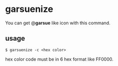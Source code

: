 # garsuenize

You can get @__garsue__ like icon with this command.

## usage

```
$ garsuenize -c <hex color>
```

hex color code must be in 6 hex format like FF0000.

